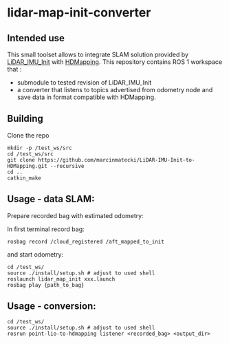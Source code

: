 # lidar-map-init-converter

## Intended use 

This small toolset allows to integrate SLAM solution provided by [LiDAR_IMU_Init](https://github.com/hku-mars/LiDAR_IMU_Init) with [HDMapping](https://github.com/MapsHD/HDMapping).
This repository contains ROS 1 workspace that :
  - submodule to tested revision of LiDAR_IMU_Init
  - a converter that listens to topics advertised from odometry node and save data in format compatible with HDMapping.


## Building

Clone the repo
```shell
mkdir -p /test_ws/src
cd /test_ws/src
git clone https://github.com/marcinmatecki/LiDAR-IMU-Init-to-HDMapping.git --recursive
cd ..
catkin_make
```

## Usage - data SLAM:

Prepare recorded bag with estimated odometry:

In first terminal record bag:
```shell
rosbag record /cloud_registered /aft_mapped_to_init
```

and start odometry:
```shell 
cd /test_ws/
source ./install/setup.sh # adjust to used shell
roslaunch lidar_map_init xxx.launch
rosbag play {path_to_bag}
```

## Usage - conversion:

```shell
cd /test_ws/
source ./install/setup.sh # adjust to used shell
rosrun point-lio-to-hdmapping listener <recorded_bag> <output_dir>
```